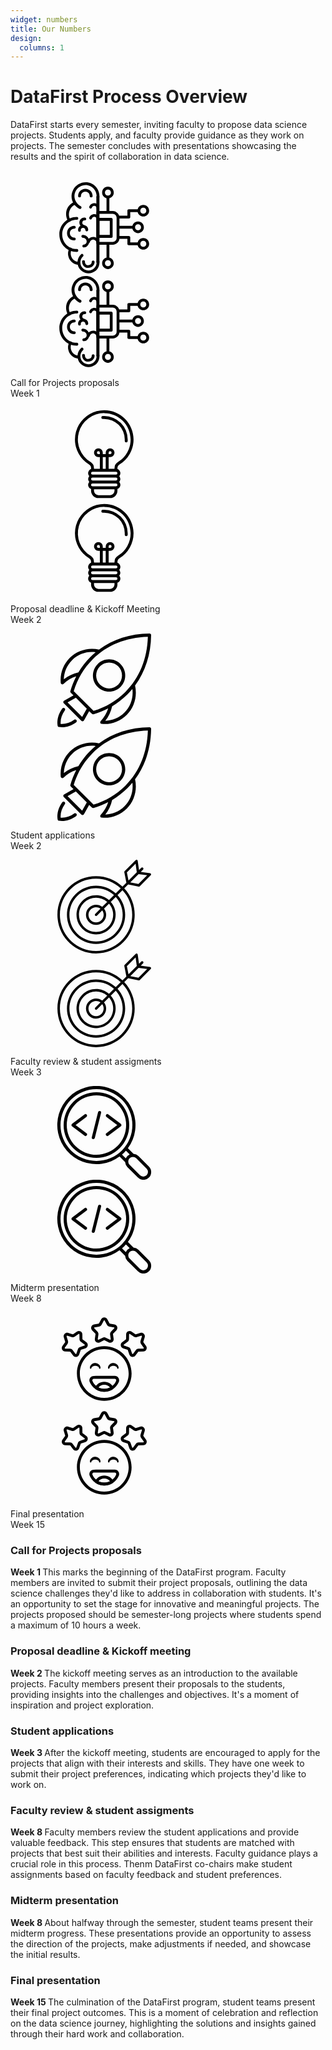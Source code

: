```yaml
---
widget: numbers
title: Our Numbers
design:
  columns: 1
---
```


<svg aria-hidden="true" focusable="false" style="width:0;height:0;position:absolute;">
  <linearGradient id="icon-gradient">
    <stop offset="0%" stop-color="var(--color-accent-light)" />
    <stop offset="100%" stop-color="var(--color-accent-dark)" />
  </linearGradient>
  <defs>
    <symbol id="icon-brain" viewBox="0 0 66 66">
<g><g><g><path d="m28.5 58c-.6 0-1-.4-1-1v-45.8c0-.6.4-1 1-1s1 .4 1 1v45.8c0 .6-.4 1-1 1z"/></g><g><path d="m11.9 41.8c-2.9 0-5.1-2.2-5.1-5.1s2.2-5.1 5.1-5.1c.6 0 1 .4 1 1s-.4 1-1 1c-1.7 0-3.1 1.4-3.1 3.1s1.4 3.1 3.1 3.1c.6 0 1 .4 1 1s-.4 1-1 1z"/></g><g><path d="m23.8 11.6c-.6 0-1-.4-1-1 0-1.7-1.4-3.1-3.1-3.1s-3.1 1.4-3.1 3.1c0 .6-.4 1-1 1s-1-.4-1-1c0-2.9 2.2-5.1 5.1-5.1s5.1 2.2 5.1 5.1c0 .6-.4 1-1 1z"/></g><g><path d="m21.7 61.2c-1.2 0-2.3-.5-3.1-1.3-.8-.9-1.2-2-1.2-3.2 0-.6.5-1 1.1-.9.6 0 1 .5.9 1.1 0 .6.2 1.3.6 1.7.4.5 1 .7 1.7.7 1.4 0 2.5-1 2.5-2.3 0-.6.4-1 1-1s1 .4 1 1c0 2.3-2 4.2-4.5 4.2z"/></g><g><path d="m18.4 32.8c-.1 0-.2 0-.3 0-1.9-.6-3-2.6-2.5-4.5.4-1.5 1.6-2.5 3.2-2.6h.5c.6 0 1 .4 1 1s-.4 1-1 1h-.4c-.6.1-1.2.5-1.3 1.2-.3.9.3 1.8 1.1 2.1.5.2.8.7.7 1.2-.2.3-.6.6-1 .6z"/></g><g><path d="m28.6 20.3c-.6 0-1-.4-1-1v-.4c-.1-.6-.5-1.2-1.2-1.3-.9-.3-1.8.3-2.1 1.1-.2.5-.7.8-1.2.7-.5-.2-.8-.7-.7-1.2.6-1.9 2.6-3 4.5-2.5 1.5.4 2.5 1.6 2.6 3.2v.5c.1.5-.3.9-.9.9z"/></g><g><path d="m28.6 28c-.6 0-1-.4-1-1v-.4c-.1-.6-.5-1.2-1.2-1.3-.9-.3-1.8.3-2.1 1.1-.2.5-.7.8-1.2.7-.5-.2-.8-.7-.7-1.2.6-1.9 2.6-3 4.5-2.5 1.5.4 2.5 1.6 2.6 3.2v.5c.1.5-.3.9-.9.9z"/></g><g><path d="m15.6 35.8c-.5 0-.9-.4-1-.9-.1-.9.1-1.9.7-2.6.6-.8 1.6-1.3 2.6-1.3.9-.1 1.8.1 2.5.7.8.6 1.3 1.6 1.3 2.6 0 .6-.4 1-.9 1.1-.6 0-1-.4-1.1-.9 0-.5-.2-.9-.6-1.2-.3-.3-.7-.4-1.1-.3-.5 0-1 .3-1.2.6-.3.3-.4.7-.3 1.1.1.5-.3 1.1-.8 1.1z"/></g><g><path d="m28.6 44.4c-.5 0-1-.4-1-.9-.1-1-.8-1.8-1.8-2.1-1.2-.4-2.6.4-3 1.7-.1.5-.7.8-1.2.7s-.8-.7-.7-1.2c.7-2.4 3.1-3.7 5.4-3.1 1.8.5 3.1 2.1 3.2 3.9.1.5-.3 1-.9 1z"/></g><g><path d="m18.6 46.8c-.5 0-1-.4-1-.9 0-.6.4-1 .9-1.1.6 0 1.2-.3 1.6-.8s.6-1.1.5-1.7c-.1-1.2-1.1-2.4-2.6-2.3-.5 0-1-.4-1.1-.9 0-.6.4-1 .9-1.1 2.3-.1 4.4 1.7 4.6 4.1.1 1.1-.2 2.3-1 3.2-.5.9-1.6 1.4-2.8 1.5z"/></g><g><path d="m15.9 19.7c-.1 0-.3 0-.4-.1-1.6-.8-3-2-3.9-3.5-1.9-2.8-2.2-6.4-.6-9.6 2.3-4.8 8.2-6.9 13-4.7 3.6 1.7 5.8 5.5 5.6 9.4 0 .6-.5 1-1.1.9-.6 0-1-.5-.9-1.1.2-3.1-1.6-6.1-4.4-7.4-3.9-1.8-8.5-.1-10.4 3.7-1.2 2.5-1 5.3.5 7.6.8 1.2 1.8 2.2 3.1 2.8.5.2.7.8.5 1.3-.3.5-.6.7-1 .7z"/></g><g><path d="m21.9 65c-.1 0-.2 0-.3 0-2.1-.1-4-1-5.4-2.5-2.9-3.1-2.7-8 .5-10.9.4-.4 1-.4 1.4.1.4.4.4 1-.1 1.4-2.3 2.1-2.4 5.8-.3 8.1 1 1.1 2.4 1.8 4 1.8 1.5.1 3-.5 4.1-1.5 1.3-1.1 2-2.9 1.8-4.7-.1-.5.3-1 .9-1.1.6 0 1 .3 1.1.9.2 2.4-.7 4.8-2.4 6.4-1.5 1.2-3.4 2-5.3 2z"/></g><g><path d="m8.4 28.7c-.3 0-.7-.2-.9-.5-1.6-2.7-1.8-6-.6-8.7 1-2.2 2.8-4 5.1-4.8.5-.2 1.1.1 1.3.6s-.1 1.1-.6 1.3c-1.7.6-3.2 2-3.9 3.8-1 2.2-.9 4.8.4 6.9.3.5.1 1.1-.3 1.4-.1 0-.3 0-.5 0z"/></g><g><path d="m13.7 49.9c-6.9 0-12.3-5.4-12.3-12.3 0-6.8 5.5-12.3 12.3-12.3.6 0 1 .4 1 1s-.4 1-1 1c-5.7 0-10.3 4.6-10.3 10.3 0 5.8 4.5 10.3 10.3 10.3.6 0 1 .4 1 1s-.4 1-1 1z"/></g><g><path d="m14.5 59h-.1c-3.1-.4-5.6-2.5-6.5-5.4-.7-2-.5-4.3.5-6.1.2-.5.8-.7 1.2-.5.5.2.7.8.4 1.3-.7 1.4-.8 3.2-.3 4.6.7 2.2 2.6 3.8 4.9 4 .5.1.9.6.9 1.1-.1.6-.5 1-1 1z"/></g><g><path d="m28.6 58c-.6 0-1-.4-1-1v-45.8c0-.6.4-1 1-1s1 .4 1 1v45.8c0 .6-.4 1-1 1z"/></g></g><g><path d="m37.9 40h-9.3c-.6 0-1-.4-1-1v-12c0-.6.4-1 1-1h9.3c.6 0 1 .4 1 1v12c0 .6-.4 1-1 1zm-8.3-2h7.3v-10h-7.3z"/></g><g><path d="m39 44.9h-10.5c-.6 0-1-.4-1-1v-21.8c0-.6.4-1 1-1h10.5c2.5 0 4.7 2.2 4.7 4.7v14.4c0 2.6-2.1 4.7-4.7 4.7zm-9.5-2h9.5c1.5 0 2.7-1.2 2.7-2.7v-14.4c0-1.4-1.3-2.7-2.7-2.7h-9.5z"/></g><g><path d="m52.9 33.6h-9.9c-.6 0-1-.4-1-1s.4-1 1-1h9.9c.6 0 1 .4 1 1s-.4 1-1 1z"/></g><g><path d="m56.8 36.7c-2.3 0-4.1-1.8-4.1-4.1s1.8-4.1 4.1-4.1 4.1 1.8 4.1 4.1-1.8 4.1-4.1 4.1zm0-6.2c-1.2 0-2.1.9-2.1 2.1s.9 2.1 2.1 2.1 2.1-.9 2.1-2.1-.9-2.1-2.1-2.1z"/></g><g><path d="m35.6 22.9c-.6 0-1-.4-1-1v-9.9c0-.6.4-1 1-1s1 .4 1 1v9.9c0 .6-.4 1-1 1z"/></g><g><path d="m35.6 12.2c-2.3 0-4.1-1.8-4.1-4.1s1.8-4.1 4.1-4.1 4.1 1.8 4.1 4.1-1.8 4.1-4.1 4.1zm0-6.2c-1.2 0-2.1.9-2.1 2.1s.9 2.1 2.1 2.1 2.1-.9 2.1-2.1-.9-2.1-2.1-2.1z"/></g><g><path d="m35.6 55c-.6 0-1-.4-1-1v-9.9c0-.6.4-1 1-1s1 .4 1 1v9.9c0 .6-.4 1-1 1z"/></g><g><path d="m35.6 62c-2.3 0-4.1-1.8-4.1-4.1s1.8-4.1 4.1-4.1 4.1 1.8 4.1 4.1-1.8 4.1-4.1 4.1zm0-6.2c-1.2 0-2.1.9-2.1 2.1s.9 2.1 2.1 2.1 2.1-.9 2.1-2.1-.9-2.1-2.1-2.1z"/></g><g><path d="m60.5 48.3c-2.3 0-4.1-1.8-4.1-4.1s1.8-4.1 4.1-4.1 4.1 1.8 4.1 4.1-1.8 4.1-4.1 4.1zm0-6.2c-1.2 0-2.1.9-2.1 2.1s.9 2.1 2.1 2.1 2.1-.9 2.1-2.1-.9-2.1-2.1-2.1z"/></g><g><path d="m56.7 45.2h-6.4c-.6 0-1-.4-1-1v-3.5h-5.8c-.6 0-1-.4-1-1s.4-1 1-1h6.8c.6 0 1 .4 1 1v3.5h5.4c.6 0 1 .4 1 1s-.4 1-1 1z"/></g><g><path d="m60.5 25c-2.3 0-4.1-1.8-4.1-4.1s1.8-4.1 4.1-4.1 4.1 1.8 4.1 4.1-1.8 4.1-4.1 4.1zm0-6.2c-1.2 0-2.1.9-2.1 2.1s.9 2.1 2.1 2.1 2.1-.9 2.1-2.1-.9-2.1-2.1-2.1z"/></g><g><path d="m50.3 26.4h-7.3c-.6 0-1-.4-1-1s.4-1 1-1h6.3v-3.5c0-.6.4-1 1-1h6.4c.6 0 1 .4 1 1s-.4 1-1 1h-5.4v3.5c0 .6-.4 1-1 1z"/></g></g>
    </symbol>
    <symbol id="icon-bulb" viewBox="0 0 512 512"><path d="M256.011,16H256A160.035,160.035,0,0,0,117.132,255.516a161.029,161.029,0,0,0,55.644,57.149A23.857,23.857,0,0,1,184,332.98v4.4A23.977,23.977,0,0,0,174.131,376a23.943,23.943,0,0,0,0,32A23.977,23.977,0,0,0,184,446.624V456a40.045,40.045,0,0,0,40,40h64a40.045,40.045,0,0,0,40-40v-9.376A23.977,23.977,0,0,0,337.869,408a23.943,23.943,0,0,0,0-32A23.977,23.977,0,0,0,328,337.376v-4.4a23.955,23.955,0,0,1,11.568-20.523A159.891,159.891,0,0,0,416,176C416,87.782,344.229,16.006,256.011,16ZM192,352H320a8,8,0,0,1,0,16H192a8,8,0,0,1,0-16Zm40-96h-8a8,8,0,1,1,8-8Zm16,16h16v64H248Zm80,120a8.009,8.009,0,0,1-8,8H192a8,8,0,0,1,0-16H320A8.009,8.009,0,0,1,328,392Zm-40,88H224a24.027,24.027,0,0,1-24-24v-8H312v8A24.027,24.027,0,0,1,288,480Zm32-48H192a8,8,0,0,1,0-16H320a8,8,0,0,1,0,16Zm11.2-133.183a39.85,39.85,0,0,0-19.2,34.16V336H280V272h8a24,24,0,1,0-24-24v8H248v-8a24,24,0,1,0-24,24h8v64H200v-3.02a39.95,39.95,0,0,0-18.891-33.973A143.982,143.982,0,0,1,256,32h.011C335.406,32.006,400,96.6,400,176A143.156,143.156,0,0,1,331.2,298.817ZM280,256v-8a8,8,0,1,1,8,8Z"/><path d="M256,48h-8a8,8,0,0,0,0,16h8A112.127,112.127,0,0,1,368,176v8a8,8,0,0,0,16,0v-8A128.145,128.145,0,0,0,256,48Z"/>
    </symbol>
    <symbol id="icon-customers" viewBox="0 0 64 64">
      <path d="m29.905 4.782-1.49 2.821c-.053.101-.151.172-.263.191l-3.144.546c-.865.15-1.576.767-1.848 1.602-.271.835-.058 1.752.553 2.382l2.223 2.29c.08.082.117.196.101.309l-.453 3.158c-.125.87.242 1.737.953 2.253.71.516 1.648.597 2.436.21l2.864-1.407c.103-.05.223-.05.326 0l2.864 1.407c.788.387 1.726.306 2.436-.21.711-.516 1.078-1.383.953-2.253l-.453-3.158c-.016-.113.021-.227.101-.309l2.223-2.29c.611-.63.824-1.547.553-2.382-.272-.835-.983-1.452-1.848-1.602l-3.144-.546c-.112-.019-.21-.09-.263-.191l-1.49-2.821c-.411-.777-1.217-1.262-2.095-1.262s-1.684.485-2.095 1.262zm1.769.934c.064-.121.189-.196.326-.196s.262.075.326.196l1.491 2.821c.342.649.966 1.103 1.689 1.228l3.144.546c.135.023.246.119.288.249s.009.273-.086.371l-2.223 2.289c-.511.527-.75 1.26-.645 1.987l.452 3.158c.02.136-.038.271-.148.351-.111.08-.257.093-.38.033l-2.864-1.407c-.658-.323-1.43-.323-2.088 0l-2.864 1.407c-.123.06-.269.047-.38-.033-.11-.08-.168-.215-.148-.351l.452-3.158c.105-.727-.134-1.46-.645-1.987l-2.223-2.289c-.095-.098-.128-.241-.086-.371s.153-.226.288-.249l3.144-.546c.723-.125 1.347-.579 1.689-1.228z"/><path d="m56.659 14.128-3.049.941c-.109.034-.228.015-.321-.05l-2.609-1.838c-.718-.505-1.657-.572-2.44-.174-.782.399-1.28 1.198-1.293 2.076l-.047 3.191c-.002.114-.056.221-.148.289l-2.553 1.914c-.703.526-1.057 1.399-.919 2.266.137.868.743 1.588 1.574 1.872l3.02 1.03c.108.037.193.122.23.23l1.031 3.02c.283.831 1.004 1.437 1.871 1.575.867.137 1.74-.217 2.266-.92l1.914-2.553c.068-.092.175-.146.29-.148l3.19-.047c.878-.013 1.677-.511 2.076-1.293.399-.783.332-1.722-.174-2.44l-1.837-2.608c-.066-.094-.085-.212-.051-.322l.941-3.048c.259-.84.033-1.753-.589-2.374-.621-.621-1.534-.848-2.373-.589zm.59 1.911c.13-.04.273-.005.369.092.097.097.132.239.092.37l-.941 3.048c-.217.702-.096 1.463.327 2.063l1.837 2.609c.078.112.089.258.027.38s-.187.199-.324.201l-3.19.047c-.734.011-1.421.361-1.861.949l-1.913 2.553c-.082.109-.218.165-.353.143-.135-.021-.247-.116-.292-.245l-1.03-3.02c-.237-.694-.783-1.24-1.477-1.477l-3.02-1.03c-.129-.044-.224-.157-.245-.292s.034-.271.143-.353l2.554-1.913c.587-.44.937-1.127.948-1.861l.047-3.19c.002-.137.079-.261.201-.324.122-.062.268-.051.38.028l2.609 1.837c.6.422 1.362.543 2.063.326z"/><path d="m4.379 17.091.941 3.048c.034.11.015.228-.051.322l-1.837 2.608c-.506.718-.573 1.657-.174 2.44.399.782 1.198 1.28 2.076 1.293l3.19.047c.115.002.222.056.29.148l1.914 2.553c.526.703 1.399 1.057 2.266.92.867-.138 1.588-.744 1.871-1.575l1.031-3.02c.037-.108.122-.193.23-.23l3.02-1.03c.831-.284 1.437-1.004 1.574-1.872.138-.867-.216-1.74-.919-2.266l-2.553-1.913c-.092-.069-.146-.176-.148-.29l-.047-3.191c-.013-.878-.511-1.677-1.293-2.076-.783-.398-1.722-.331-2.44.174l-2.609 1.837c-.093.066-.212.085-.321.051l-3.049-.941c-.839-.259-1.752-.032-2.373.589-.622.621-.848 1.534-.589 2.374zm1.911-.59c-.04-.131-.005-.273.092-.37.096-.097.239-.132.369-.092l3.049.941c.701.217 1.463.096 2.063-.326l2.609-1.837c.112-.079.258-.09.38-.028.122.063.199.187.201.324l.047 3.19c.011.734.361 1.421.948 1.861l2.554 1.913c.109.082.164.218.143.353s-.116.248-.245.292l-3.02 1.03c-.694.237-1.24.783-1.477 1.477l-1.03 3.02c-.045.129-.157.224-.292.245-.135.022-.271-.034-.353-.143l-1.913-2.553c-.44-.588-1.127-.938-1.861-.949l-3.19-.047c-.137-.002-.262-.079-.324-.201s-.051-.268.027-.38l1.837-2.609c.423-.6.544-1.361.327-2.063z"/><path d="m32 23.148c-10.302 0-18.666 8.364-18.666 18.666 0 10.303 8.364 18.666 18.666 18.666s18.666-8.363 18.666-18.666c0-10.302-8.364-18.666-18.666-18.666zm0 2c9.198 0 16.666 7.468 16.666 16.666 0 9.199-7.468 16.666-16.666 16.666s-16.666-7.467-16.666-16.666c0-9.198 7.468-16.666 16.666-16.666z"/><path d="m39.187 43.464c-3.715 0-10.666 0-14.38.026-.986 0-1.913.495-2.465 1.319-.552.825-.657 1.871-.279 2.788 1.586 3.924 5.44 6.7 9.937 6.7 4.494 0 8.347-2.773 9.961-6.689.382-.926.276-1.981-.281-2.813s-1.493-1.331-2.494-1.331zm0 2c.334 0 .646.167.831.444.186.277.221.629.094.937-1.315 3.191-4.451 5.452-8.112 5.452-3.658 0-6.793-2.258-8.085-5.455-.001-.002-.002-.004-.003-.006-.124-.301-.089-.644.092-.914s.484-.432.809-.432h.007c3.711-.026 10.655-.026 14.367-.026z"/><path d="m23.215 38.06c.065-.416.386-.703.75-.959.207-.146.455-.227.712-.317.353-.124.743-.177 1.14-.153.328-.02.651.011.954.095.217.06.43.112.62.211.508.264.951.604 1.028 1.123 0 .278.225.504.503.504s.504-.226.504-.504c.136-.923-.337-1.793-1.094-2.473-.457-.41-1.051-.694-1.693-.857-.266-.067-.543-.088-.822-.098-.373.015-.742.056-1.088.166-.54.171-1.041.424-1.434.778-.759.684-1.228 1.559-1.087 2.484 0 .278.226.504.504.504.277 0 .503-.226.503-.504z"/><path d="m35.581 38.06c.066-.416.386-.703.751-.959.206-.146.455-.227.711-.317.354-.124.744-.177 1.14-.153.328-.02.651.011.954.095.218.06.43.112.62.211.509.264.951.604 1.028 1.123 0 .278.226.504.503.504.278 0 .504-.226.504-.504.136-.923-.336-1.793-1.094-2.473-.457-.41-1.051-.694-1.693-.857-.265-.067-.543-.088-.822-.098-.372.015-.742.056-1.088.166-.54.171-1.041.424-1.434.778-.758.684-1.228 1.559-1.087 2.484 0 .278.226.504.504.504s.503-.226.503-.504z"/><path d="m25.796 51.367c-.178.444-.017.951.384 1.211 1.677 1.088 3.675 1.719 5.82 1.719 2.144 0 4.142-.631 5.82-1.716.402-.26.563-.768.385-1.212-.889-2.22-3.318-3.86-6.205-3.86-2.886 0-5.314 1.639-6.204 3.858zm2.271-.007c.807-1.123 2.277-1.851 3.933-1.851 1.657 0 3.126.728 3.934 1.852-1.183.599-2.519.936-3.934.936s-2.751-.337-3.933-.937z"/>
    </symbol>
    <symbol id="icon-rocket" viewBox="0 0 494.929 494.929">
      <g>
        <g>
          <g>
            <path d="M494.927,8.642c0.025-2.3-0.875-4.516-2.5-6.141s-3.683-2.508-6.142-2.5c-102.072,1.28-193.04,30.465-266.529,84.908
              c-55.458-12.753-114.236,3.824-154.363,43.967C30.56,163.704,13.21,211.854,17.785,260.971c0.308,3.267,2.458,6.071,5.533,7.212
              c0.967,0.354,1.975,0.529,2.967,0.529c2.175,0,4.317-0.833,5.933-2.4c19.211-18.582,42.257-32.123,67.378-39.957
              c-12.583,24.434-22.991,50.354-30.994,77.773c-0.875,2.992-0.05,6.221,2.158,8.425l14.29,14.289l-49.44,27.603
              c-2.333,1.304-3.925,3.625-4.292,6.275c-0.367,2.646,0.525,5.313,2.417,7.204l92.925,93.013c1.608,1.617,3.783,2.504,6.033,2.504
              c0.392,0,0.775-0.025,1.167-0.079c2.65-0.367,4.975-1.954,6.283-4.288l27.685-49.456l14.548,14.548
              c1.625,1.625,3.8,2.5,6.033,2.5c0.8,0,1.6-0.112,2.392-0.342c27.352-7.979,53.214-18.351,77.597-30.894
              c-7.823,25.1-21.31,48.116-39.789,67.294c-2.275,2.362-3,5.817-1.858,8.892c1.142,3.071,3.942,5.221,7.208,5.525
              c5.225,0.487,10.425,0.729,15.608,0.729c43.692,0,85.467-17.142,116.492-48.246c40.136-40.141,56.752-98.993,44.041-154.554
              C464.495,201.601,493.65,110.672,494.927,8.642z M34.177,241.917c0.908-37.829,16.2-73.892,43.283-100.975
              c32.633-32.626,79.011-47.904,124.435-41.974c-9.703,8.061-19.115,16.529-28.119,25.533
              c-24.447,24.445-45.43,51.605-62.888,81.236C82.823,211.742,56.65,224.058,34.177,241.917z M130.76,440.896l-76.983-77.05
              l43.815-24.461l57.694,57.692L130.76,440.896z M190.852,408.504L86.427,304.083c19.758-64.946,53.183-121.287,99.417-167.517
              C260.635,61.779,361.393,20.625,477.677,17.25c-3.367,116.292-44.525,217.054-119.317,291.838
              C312.118,355.329,255.785,388.758,190.852,408.504z M353.985,417.567c-27,27.067-63.092,42.333-101.025,43.196
              c17.77-22.432,30.043-48.572,36.066-76.613c29.693-17.477,56.906-38.5,81.401-62.995c9.029-9.028,17.52-18.466,25.602-28.197
              C401.929,338.496,386.617,384.934,353.985,417.567z"/>
            <path d="M88.843,455.413c-22.158,16.192-47.842,24.079-71.5,22.171c-1.917-23.633,5.992-49.333,22.183-71.492
              c2.775-3.804,1.95-9.142-1.858-11.921c-3.808-2.796-9.142-1.95-11.925,1.854C5.427,423.821-3.498,456.833,1.252,486.596
              c0.583,3.642,3.433,6.5,7.083,7.079c5.25,0.842,10.592,1.254,16,1.254c25.242-0.004,51.683-9.008,74.575-25.742
              c3.808-2.779,4.633-8.117,1.858-11.921C97.985,453.471,92.652,452.617,88.843,455.413z"/>
            <path d="M333.427,161.508c-16.125-16.117-37.55-24.996-60.342-24.996c-22.8,0-44.225,8.879-60.342,24.996
              c-33.267,33.267-33.267,87.404,0,120.679c16.117,16.117,37.542,24.996,60.342,24.996c22.792,0,44.217-8.879,60.342-24.996
              C366.693,248.913,366.693,194.775,333.427,161.508z M321.36,270.121c-12.9,12.892-30.042,19.996-48.275,19.996
              c-18.242,0-35.383-7.104-48.275-19.996c-26.617-26.621-26.617-69.929,0-96.546c12.892-12.892,30.033-19.996,48.275-19.996
              c18.233,0,35.375,7.104,48.275,19.996C347.977,200.192,347.977,243.5,321.36,270.121z"/>
          </g>
        </g>
      </g>
    </symbol>
    <symbol id="icon-seo" viewBox="0 0 60 60">
      <path d="m25 4a21 21 0 1 0 21 21 21.024 21.024 0 0 0 -21-21zm0 40a19 19 0 1 1 19-19 19.021 19.021 0 0 1 -19 19z"/><path d="m58.535 51.465-6.671-6.672a4.951 4.951 0 0 0 -3.164-1.429l-3.567-3.564a25.033 25.033 0 1 0 -5.333 5.333l3.564 3.567a4.946 4.946 0 0 0 1.429 3.165l6.671 6.672a5 5 0 1 0 7.071-7.07zm-56.535-26.465a23 23 0 1 1 23 23 23.025 23.025 0 0 1 -23-23zm41.873 16.367 2.409 2.41a4.858 4.858 0 0 0 -2.5 2.5l-2.41-2.409a25.12 25.12 0 0 0 2.501-2.501zm13.247 15.754a3.067 3.067 0 0 1 -4.241 0l-6.672-6.672a3 3 0 0 1 4.242-4.242l6.672 6.672a3.031 3.031 0 0 1 -.001 4.242z"/><path d="m18.8 18.4a1 1 0 0 0 -1.4-.2l-8 6a1 1 0 0 0 0 1.6l8 6a1 1 0 1 0 1.2-1.6l-6.933-5.2 6.933-5.2a1 1 0 0 0 .2-1.4z"/><path d="m40.6 24.2-8-6a1 1 0 0 0 -1.2 1.6l6.933 5.2-6.933 5.2a1 1 0 1 0 1.2 1.6l8-6a1 1 0 0 0 0-1.6z"/><path d="m27.242 16.03a1 1 0 0 0 -1.212.728l-4 16a1 1 0 0 0 .728 1.212 1.017 1.017 0 0 0 .242.03 1 1 0 0 0 .969-.758l4-16a1 1 0 0 0 -.727-1.212z"/>
    </symbol>
    <symbol id="icon-target" viewBox="0 0 4335 4335">
      <path d="m1789 3012c-413 0-623-502-330-795 167-167 432-183 616-39l230-230c-312-270-781-254-1075 40-497 496-141 1348 559 1348 676 0 1038-798 598-1306l-230 230c237 303 21 752-368 752zm0 1321c-988 0-1787-799-1787-1787 0-987 799-1787 1787-1787 458 0 889 172 1222 484l180-181-96-484c-4-19 2-38 15-52l508-507c33-34 91-14 97 33l60 427 106-107c54-53 135 28 81 82l-106 106 427 59c47 7 67 65 33 98l-507 508c-14 13-33 19-52 15l-485-96-180 180c659 702 643 1802-40 2486-337 337-786 523-1263 523zm0-3458c-924 0-1672 748-1672 1671 0 924 748 1672 1672 1672 923 0 1671-748 1671-1672 0-427-159-830-449-1140l-230 230c485 527 471 1351-40 1862-526 527-1378 527-1905 0-525-525-525-1379 0-1904 512-511 1333-527 1863-40l230-230c-310-290-713-449-1140-449zm1425-289 75 378 383-383-55-399zm-1425 2018c-51 0-77-62-41-99l245-244c-139-100-331-85-452 37-221 221-63 599 248 599 286 0 450-325 285-555l-245 245c-11 11-26 17-40 17zm598-737 231-231c-485-443-1234-427-1700 40-480 480-480 1261 0 1741 481 481 1260 481 1741 0 467-467 480-1217 40-1700l-231 231c513 581 99 1503-679 1503-242 0-469-94-640-265-353-353-353-927 0-1280 338-339 881-354 1238-39zm1367-1205-383 384 378 75 404-403z"/></g>
    </symbol>
  </defs>
</svg>
<div class="content">
  <h1>DataFirst Process Overview</h1>
  <p>DataFirst starts every semester, inviting faculty to propose data science projects. Students apply, and faculty provide guidance as they work on projects. The semester concludes with presentations showcasing the results and the spirit of collaboration in data science.</p>
  <div class="container">
  <br>
    <div class="timeline">
      <div class="timeline__stepper">
        <div class="timeline__step is-active">
          <svg class="timeline__icon timeline__icon--default">
            <use href="#icon-brain"/>
          </svg>
          <svg class="timeline__icon timeline__icon--active">
            <use href="#icon-brain"/>
          </svg>
          <p class="timeline__step-title">
            Call for Projects proposals
            <br>
            Week 1
          </p>
        </div>
        <div class="timeline__step">
          <svg class="timeline__icon timeline__icon--default">
            <use href="#icon-bulb"/>
          </svg>
          <svg class="timeline__icon timeline__icon--active">
            <use href="#icon-bulb"/>
          </svg>
          <p class="timeline__step-title">
            Proposal deadline &  Kickoff Meeting
            <br>
            Week 2
          </p>
        </div>
        <div class="timeline__step">
          <svg class="timeline__icon timeline__icon--default">
            <use href="#icon-rocket"/>
          </svg>
          <svg class="timeline__icon timeline__icon--active">>
            <use href="#icon-rocket"/>
          </svg>
          <p class="timeline__step-title">
            Student applications
            <br>
            Week 2
          </p>
        </div>
        <div class="timeline__step">
          <svg class="timeline__icon timeline__icon--default">
            <use href="#icon-target"/>
          </svg>
          <svg class="timeline__icon timeline__icon--active">
            <use href="#icon-target"/>
          </svg>
          <p class="timeline__step-title">
Faculty review & student assigments
            <br>
            Week 3
          </p>
        </div>
          <div class="timeline__step">
          <svg class="timeline__icon timeline__icon--default">
          <use href="#icon-seo"/>
          </svg>
          <svg class="timeline__icon timeline__icon--active">
          <use href="#icon-seo"/>
          </svg>
          <p class="timeline__step-title">
          Midterm presentation
            <br>
            Week 8
          </p>
          </div>
          <div class="timeline__step">
          <svg class="timeline__icon timeline__icon--default">
          <use href="#icon-customers"/>
          </svg>
          <svg class="timeline__icon timeline__icon--active">
          <use href="#icon-customers"/>
          </svg>
          <p class="timeline__step-title">
          Final presentation
            <br>
            Week 15
          </p>
      </div>
</div>
<div class="timeline__slides">
<div class="timeline__slide">
<h3 class="timeline__slide-title">Call for Projects proposals </h3>
<div class="timeline__slide-content">
<p>
<b> Week 1 </b>
This marks the beginning of the DataFirst program. Faculty members are invited to submit their project proposals, outlining the data science challenges they'd like to address in collaboration with students. It's an opportunity to set the stage for innovative and meaningful projects.
The projects proposed should be semester-long projects where students spend a maximum of 10 hours a week.
</p>
</div>
</div>
<div class="timeline__slide">
<h3 class="timeline__slide-title">Proposal deadline & Kickoff meeting</h3>
<div class="timeline__slide-content">
<p>
<b> Week 2 </b>
The kickoff meeting serves as an introduction to the available projects. Faculty members present their proposals to the students, providing insights into the challenges and objectives. It's a moment of inspiration and project exploration.
</p>
</div>
</div>
<div class="timeline__slide">
<h3 class="timeline__slide-title">Student applications</h3>
<div class="timeline__slide-content">
<p>
<b> Week 3 </b>
After the kickoff meeting, students are encouraged to apply for the projects that align with their interests and skills. They have one week to submit their project preferences, indicating which projects they'd like to work on.
</p>
</div>
</div>
<div class="timeline__slide">
<h3 class="timeline__slide-title">Faculty review & student assigments</h3>
<div class="timeline__slide-content">
<p>
<b> Week 8 </b>
Faculty members review the student applications and provide valuable feedback. This step ensures that students are matched with projects that best suit their abilities and interests. Faculty guidance plays a crucial role in this process.
Thenm  DataFirst co-chairs make student assignments based on faculty feedback and student preferences.
</p>
</div>
</div>
<div class="timeline__slide">
<h3 class="timeline__slide-title">Midterm presentation</h3>
<div class="timeline__slide-content">
<p>
<b> Week 8 </b>
About halfway through the semester, student teams present their midterm progress. These presentations provide an opportunity to assess the direction of the projects, make adjustments if needed, and showcase the initial results.
</p>
</div>
</div>
<div class="timeline__slide">
<h3 class="timeline__slide-title">Final presentation</h3>
<div class="timeline__slide-content">
<p>
<b> Week 15 </b>
The culmination of the DataFirst program, student teams present their final project outcomes. This is a moment of celebration and reflection on the data science journey, highlighting the solutions and insights gained through their hard work and collaboration.

</p>
</div>
</div>
</div>
</div>

  </div>
</div>
